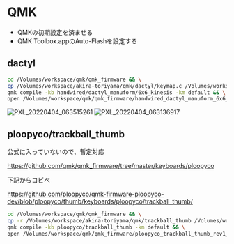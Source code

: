 # QMK

- QMKの初期設定を済ませる
- QMK Toolbox.appのAuto-Flashを設定する
## dactyl

```bash
cd /Volumes/workspace/qmk/qmk_firmware && \
cp /Volumes/workspace/akira-toriyama/qmk/dactyl/keymap.c /Volumes/workspace/qmk/qmk_firmware/keyboards/handwired/dactyl_manuform/6x6_kinesis/keymaps/default/. && \
qmk compile -kb handwired/dactyl_manuform/6x6_kinesis -km default && \
open /Volumes/workspace/qmk/qmk_firmware/handwired_dactyl_manuform_6x6_kinesis_default.hex
```

![PXL_20220404_063515261](https://user-images.githubusercontent.com/92862731/161487061-1debbf88-2a73-4b47-92cc-e741b178ab84.jpg)
![PXL_20220404_063136917](https://user-images.githubusercontent.com/92862731/161487043-b54da95d-99dd-40ec-a5e6-72c8af4bdfef.jpg)

## ploopyco/trackball_thumb

公式に入っていないので、暫定対応

https://github.com/qmk/qmk_firmware/tree/master/keyboards/ploopyco

下記からコピペ

https://github.com/ploopyco/qmk-firmware-ploopyco-dev/blob/ploopyco/thumb/keyboards/ploopyco/trackball_thumb/


```bash
cd /Volumes/workspace/qmk/qmk_firmware && \
cp -r /Volumes/workspace/akira-toriyama/qmk/trackball_thumb /Volumes/workspace/qmk/qmk_firmware/keyboards/ploopyco && \
qmk compile -kb ploopyco/trackball_thumb -km default && \
open /Volumes/workspace/qmk/qmk_firmware/ploopyco_trackball_thumb_rev1_001_default.hex
```